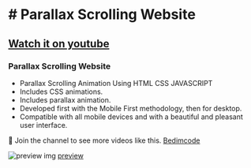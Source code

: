 # # Parallax Scrolling Website
## [Watch it on youtube](https://youtu.be/JrU6bsuNU7Y)
### Parallax Scrolling Website

- Parallax Scrolling Animation Using HTML CSS JAVASCRIPT
- Includes CSS animations.
- Includes parallax animation.
- Developed first with the Mobile First methodology, then for desktop.
- Compatible with all mobile devices and with a beautiful and pleasant user interface.

💙 Join the channel to see more videos like this. [Bedimcode](https://www.youtube.com/@Bedimcode)

![preview img](/preview.png)
[preview](https://github.com/Vl4d7/parallax-scrolling-website/assets/79332758/af14921a-a39d-4809-bd75-89c67be54349)
